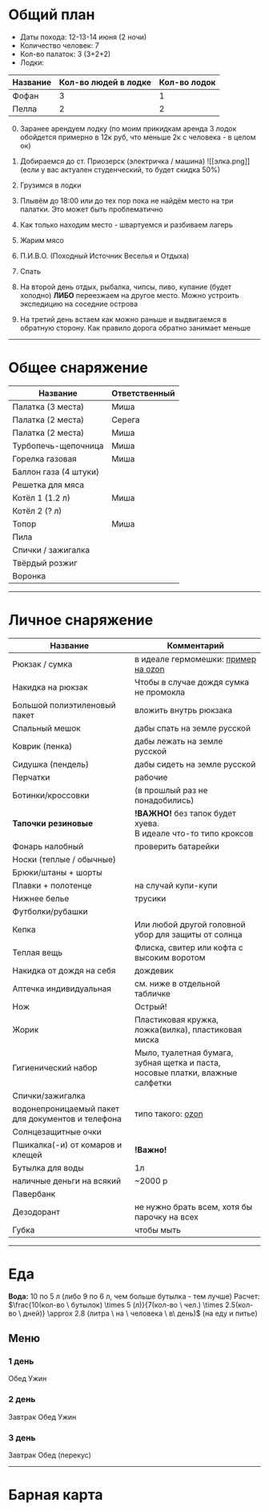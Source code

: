 # Общий план
- Даты похода: 12-13-14 июня (2 ночи)
- Количество человек: 7
- Кол-во палаток: 3 (3+2+2)
- Лодки:

| Название | Кол-во людей в лодке | Кол-во лодок |
| -------- | -------------------- | ------------ |
| Фофан    | 3                    | 1            |
| Пелла    | 2                    | 2            |

0. Заранее арендуем лодку (по моим прикидкам аренда 3 лодок обойдется примерно в 12к руб, что меньше 2к с человека - в целом ок)
1. Добираемся до ст. Приозерск (электричка / машина)
![[элка.png]]
(если у вас актуален студенческий, то будет скидка 50%)

2. Грузимся в лодки
3. Плывём до 18:00 или до тех пор пока не найдём место на три палатки. Это может быть проблематично
4. Как только находим место - швартуемся и разбиваем лагерь
5. Жарим мясо
6. П.И.В.О. (Походный Источник Веселья и Отдыха)
7. Спать
8. На второй день отдых, рыбалка, чипсы, пиво, купание (будет холодно) **ЛИБО** переезжаем на другое место. Можно устроить экспедицию на соседние острова 
9. На третий день встаем как можно раньше и выдвигаемся в обратную сторону. Как правило дорога обратно занимает меньше

---

# Общее снаряжение

| Название              | Ответственный |
| --------------------- | ------------- |
| Палатка (3 места)     | Миша          |
| Палатка (2 места)     | Серега        |
| Палатка (2 места)     | Миша          |
| Турбопечь-щепочница   | Миша          |
| Горелка газовая       | Миша          |
| Баллон газа (4 штуки) |               |
| Решетка для мяса      |               |
| Котёл 1 (1.2 л)       | Миша          |
| Котёл 2 (? л)         |               |
| Топор                 | Миша          |
| Пила                  |               |
| Спички / зажигалка    |               |
| Твёрдый розжиг        |               |
| Воронка               |               |

---

# Личное снаряжение

| Название                                          | Комментарий                                                                                                                                                                                                    |
| ------------------------------------------------- | -------------------------------------------------------------------------------------------------------------------------------------------------------------------------------------------------------------- |
| Рюкзак / сумка                                    | в идеале гермомешки: [пример на ozon](https://www.ozon.ru/product/germomeshok-40l-siniy-sinotop-tm0211001-1914177216/?at=PjtJ1O77vcPjrqn0sKR76qwi8JoYRpIBJOWkwUPLnRmm)                                         |
| Накидка на рюкзак                                 | Чтобы в случае дождя сумка не промокла                                                                                                                                                                         |
| Большой полиэтиленовый пакет                      | вложить внутрь рюкзака                                                                                                                                                                                         |
| Спальный мешок                                    | дабы спать на земле русской                                                                                                                                                                                    |
| Коврик (пенка)                                    | дабы лежать на земле русской                                                                                                                                                                                   |
| Сидушка (пендель)                                 | дабы сидеть на земле русской                                                                                                                                                                                   |
| Перчатки                                          | рабочие                                                                                                                                                                                                        |
| Ботинки/кроссовки                                 | (в прошлый раз не понадобились)                                                                                                                                                                                |
| **Тапочки резиновые**                             | **!ВАЖНО!** без тапок будет хуева.<br>В идеале что-то типо кроксов                                                                                                                                             |
| Фонарь налобный                                   | проверить батарейки                                                                                                                                                                                            |
| Носки (теплые / обычные)                          |                                                                                                                                                                                                                |
| Брюки/штаны + шорты                               |                                                                                                                                                                                                                |
| Плавки + полотенце                                | на случай купи-купи                                                                                                                                                                                            |
| Нижнее белье                                      | трусики                                                                                                                                                                                                        |
| Футболки/рубашки                                  |                                                                                                                                                                                                                |
| Кепка                                             | Или любой другой головной убор для защиты от солнца                                                                                                                                                            |
| Теплая вещь                                       | Флиска, свитер или кофта с высоким воротом                                                                                                                                                                     |
| Накидка от дождя на себя                          | дождевик                                                                                                                                                                                                       |
| Аптечка индивидуальная                            | см. ниже в отдельной табличке                                                                                                                                                                                  |
| Нож                                               | Острый!                                                                                                                                                                                                        |
| Жорик                                             | Пластиковая кружка, ложка(вилка), пластиковая миска                                                                                                                                                            |
| Гигиенический набор                               | Мыло, туалетная бумага, зубная щетка и паста, носовые платки, влажные салфетки                                                                                                                                 |
| Спички/зажигалка                                  |                                                                                                                                                                                                                |
| водонепроницаемый пакет для документов и телефона | типо такого: [ozon](https://www.ozon.ru/product/komplekt-2-sht-vodonepronitsaemyy-chehol-dlya-telefona-universalnyy-so-shnurkom-vodonepronitsaemyy-944070910/?at=99trWv55RtqRg31LFB42R59u1vOX3xF95vzBEFPLNRLO) |
| Солнцезащитные очки                               |                                                                                                                                                                                                                |
| Пшикалка(-и) от комаров и клещей                  | **!Важно!**                                                                                                                                                                                                    |
| Бутылка для воды                                  | 1л                                                                                                                                                                                                             |
| наличные деньги на всякий                         | ~2000 р                                                                                                                                                                                                        |
| Павербанк                                         |                                                                                                                                                                                                                |
| Дезодорант                                        | не нужно брать всем, хотя бы парочку на всех                                                                                                                                                                   |
| Губка                                             | чтобы мыть                                                                                                                                                                                                     |


---

# Еда

**Вода:** 10 по 5 л (либо 9 по 6 л, чем больше бутылка - тем лучше)
Расчет: $\frac{10(кол-во \ бутылок) \times 5 (л)}{7(кол-во \ чел.) \times 2.5(кол-во \ дней)} \approx 2.8 (литра \ на \ человека \ в\ день)$ (на еду и питье)

## Меню
### 1 день
Обед
Ужин
### 2 день
Завтрак
Обед
Ужин
### 3 день
Завтрак
Обед (перекус)

---

# Барная карта

